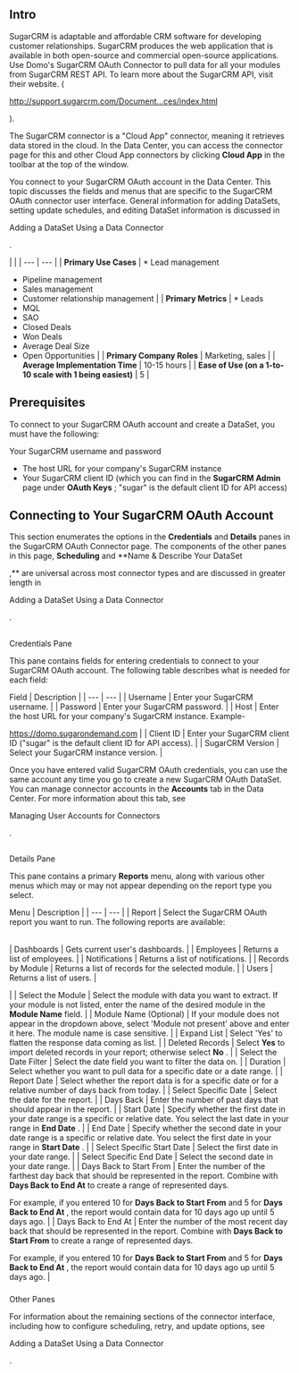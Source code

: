 

Intro
-------

SugarCRM is adaptable and affordable CRM software for developing customer relationships. SugarCRM produces the web application that is available in both open-source and commercial open-source applications. Use Domo's SugarCRM OAuth Connector to pull data for all your modules from SugarCRM REST API. To learn more about the SugarCRM API, visit their website. (

http://support.sugarcrm.com/Document...ces/index.html

).


 The SugarCRM connector is a "Cloud App" connector, meaning it retrieves data stored in the cloud. In the Data Center, you can access the connector page for this and other Cloud App connectors by clicking
 ****Cloud App****
 in the toolbar at the top of the window.


 You connect to your SugarCRM OAuth account in the Data Center. This topic discusses the fields and menus that are specific to the SugarCRM OAuth connector user interface. General information for adding DataSets, setting update schedules, and editing DataSet information is discussed in

Adding a DataSet Using a Data Connector

.

  |  |
| --- | --- |
|
****Primary Use Cases****
 | * Lead management
* Pipeline management
* Sales management
* Customer relationship management
 |
|
****Primary Metrics****
 | * Leads
* MQL
* SAO
* Closed Deals
* Won Deals
* Average Deal Size
* Open Opportunities
 |
| ****Primary Company Roles**** |
 Marketing, sales
  |
| ****Average Implementation Time**** |
 10-15 hours
  |
| ****Ease of Use (on a 1-to-10 scale with 1 being easiest)**** |
 5
  |

Prerequisites
---------------

To connect to your SugarCRM OAuth account and create a DataSet, you must have the following:

 Your SugarCRM username and password
* The host URL for your company's SugarCRM instance
* Your SugarCRM client ID (which you can find in the
 **SugarCRM Admin**
 page under
 ****OAuth Keys****
 ; "sugar" is the default client ID for API access)

Connecting to Your SugarCRM OAuth Account
-------------------------------------------

This section enumerates the options in the
 **Credentials**
 and
 **Details**
 panes in the SugarCRM OAuth Connector page. The components of the other panes in this page,
 **Scheduling**
 and
 **Name & Describe Your DataSet

,**
 are universal across most connector types and are discussed in greater length in

Adding a DataSet Using a Data Connector

.

##
 Credentials Pane

This pane contains fields for entering credentials to connect to your SugarCRM OAuth account. The following table describes what is needed for each field:


 Field
  |
 Description
  |
| --- | --- |
|
 Username
  |
 Enter your SugarCRM username.
  |
|
 Password
  |
 Enter your SugarCRM password.
  |
|
 Host
  |
 Enter the host URL for your company's SugarCRM instance. Example-

https://domo.sugarondemand.com
  |
|
 Client ID
  |
 Enter your SugarCRM client ID ("sugar" is the default client ID for API access).
  |
|
 SugarCRM Version
  |
 Select your SugarCRM instance version.
  |

Once you have entered valid SugarCRM OAuth credentials, you can use the same account any time you go to create a new SugarCRM OAuth DataSet. You can manage connector accounts in the
 **Accounts**
 tab in the Data Center. For more information about this tab, see

Managing User Accounts for Connectors

.

##
 Details Pane

This pane contains a primary
 **Reports**
 menu, along with various other menus which may or may not appear depending on the report type you select.


 Menu
  |
 Description
  |
| --- | --- |
|
 Report
  |
 Select the SugarCRM OAuth report you want to run. The following reports are available:


|  |  |
| --- | --- |
|
 Dashboards
  |
 Gets current user's dashboards.
  |
|
 Employees
  |
 Returns a list of employees.
  |
|
 Notifications
  |
 Returns a list of notifications.
  |
|
 Records by Module
  |
 Returns a list of records for the selected module.
  |
|
 Users
  |
 Returns a list of users.
  |

|
|
 Select the Module
  |
 Select the module with data you want to extract. If your module is not listed, enter the name of the desired module in the
 ****Module Name****
 field.
  |
|
 Module Name (Optional)
  |
 If your module does not appear in the dropdown above, select 'Module not present' above and enter it here. The module name is case sensitive.
  |
|
 Expand List
  |
 Select 'Yes' to flatten the response data coming as list.
  |
|
 Deleted Records
  |
 Select
 ****Yes****
 to import deleted records in your report; otherwise select
 ****No****
 .
  |
|
 Select the Date Filter
  |
 Select the date field you want to filter the data on.
  |
|
 Duration
  |
 Select whether you want to pull data for a specific date or a date range.
  |
|
 Report Date
  |
 Select whether the report data is for a specific date or for a relative number of days back from today.
  |
|
 Select Specific Date
  |
 Select the date for the report.
  |
|
 Days Back
  |
 Enter the number of past days that should appear in the report.
  |
|
 Start Date
  |
 Specify whether the first date in your date range is a specific or relative date. You select the last date in your range in
 ****End Date****
 .
  |
|
 End Date
  |
 Specify whether the second date in your date range is a specific or relative date. You select the first date in your range in
 ****Start Date****
 .
  |
|
 Select Specific Start Date
  |
 Select the first date in your date range.
  |
|
 Select Specific End Date
  |
 Select the second date in your date range.
  |
|
 Days Back to Start From
  |
 Enter the number of the farthest day back that should be represented in the report. Combine with
 ****Days Back to End At****
 to create a range of represented days.


 For example, if you entered 10 for
 ****Days Back to Start From****
 and 5 for
 ****Days Back to End At****
 , the report would contain data for 10 days ago up until 5 days ago.
  |
|
 Days Back to End At
  |
 Enter the number of the most recent day back that should be represented in the report. Combine with
 ****Days Back to Start From****
 to create a range of represented days.


 For example, if you entered 10 for
 ****Days Back to Start From****
 and 5 for
 ****Days Back to End At****
 , the report would contain data for 10 days ago up until 5 days ago.
  |


###
 Other Panes

For information about the remaining sections of the connector interface, including how to configure scheduling, retry, and update options, see

Adding a DataSet Using a Data Connector

.

